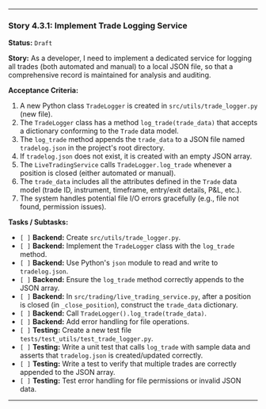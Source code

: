 ---

### **Story 4.3.1: Implement Trade Logging Service**

**Status:** `Draft`

**Story:**
As a developer, I need to implement a dedicated service for logging all trades (both automated and manual) to a local JSON file, so that a comprehensive record is maintained for analysis and auditing.

**Acceptance Criteria:**
1.  A new Python class `TradeLogger` is created in `src/utils/trade_logger.py` (new file).
2.  The `TradeLogger` class has a method `log_trade(trade_data)` that accepts a dictionary conforming to the `Trade` data model.
3.  The `log_trade` method appends the `trade_data` to a JSON file named `tradelog.json` in the project's root directory.
4.  If `tradelog.json` does not exist, it is created with an empty JSON array.
5.  The `LiveTradingService` calls `TradeLogger.log_trade` whenever a position is closed (either automated or manual).
6.  The `trade_data` includes all the attributes defined in the `Trade` data model (trade ID, instrument, timeframe, entry/exit details, P&L, etc.).
7.  The system handles potential file I/O errors gracefully (e.g., file not found, permission issues).

**Tasks / Subtasks:**
-   `[ ]` **Backend:** Create `src/utils/trade_logger.py`.
-   `[ ]` **Backend:** Implement the `TradeLogger` class with the `log_trade` method.
-   `[ ]` **Backend:** Use Python's `json` module to read and write to `tradelog.json`.
-   `[ ]` **Backend:** Ensure the `log_trade` method correctly appends to the JSON array.
-   `[ ]` **Backend:** In `src/trading/live_trading_service.py`, after a position is closed (in `_close_position`), construct the `trade_data` dictionary.
-   `[ ]` **Backend:** Call `TradeLogger().log_trade(trade_data)`.
-   `[ ]` **Backend:** Add error handling for file operations.
-   `[ ]` **Testing:** Create a new test file `tests/test_utils/test_trade_logger.py`.
-   `[ ]` **Testing:** Write a unit test that calls `log_trade` with sample data and asserts that `tradelog.json` is created/updated correctly.
-   `[ ]` **Testing:** Write a test to verify that multiple trades are correctly appended to the JSON array.
-   `[ ]` **Testing:** Test error handling for file permissions or invalid JSON data.

---